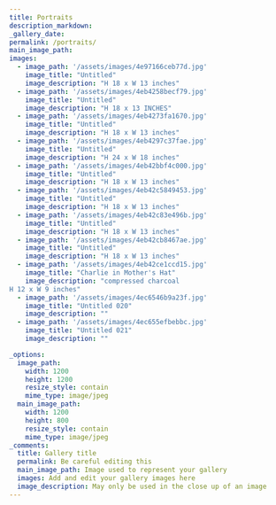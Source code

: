 ```yaml
---
title: Portraits
description_markdown: 
_gallery_date:
permalink: /portraits/
main_image_path: 
images:
  - image_path: '/assets/images/4e97166ceb77d.jpg'
    image_title: "Untitled"
    image_description: "H 18 x W 13 inches"
  - image_path: '/assets/images/4eb4258becf79.jpg'
    image_title: "Untitled"
    image_description: "H 18 x 13 INCHES"
  - image_path: '/assets/images/4eb4273fa1670.jpg'
    image_title: "Untitled"
    image_description: "H 18 x W 13 inches"
  - image_path: '/assets/images/4eb4297c37fae.jpg'
    image_title: "Untitled"
    image_description: "H 24 x W 18 inches"
  - image_path: '/assets/images/4eb42bbf4c000.jpg'
    image_title: "Untitled"
    image_description: "H 18 x W 13 inches"
  - image_path: '/assets/images/4eb42c5849453.jpg'
    image_title: "Untitled"
    image_description: "H 18 x W 13 inches"
  - image_path: '/assets/images/4eb42c83e496b.jpg'
    image_title: "Untitled"
    image_description: "H 18 x W 13 inches"
  - image_path: '/assets/images/4eb42cb8467ae.jpg'
    image_title: "Untitled"
    image_description: "H 18 x W 13 inches"
  - image_path: '/assets/images/4eb42ce1ccd15.jpg'
    image_title: "Charlie in Mother's Hat"
    image_description: "compressed charcoal
H 12 x W 9 inches"
  - image_path: '/assets/images/4ec6546b9a23f.jpg'
    image_title: "Untitled 020"
    image_description: ""
  - image_path: '/assets/images/4ec655efbebbc.jpg'
    image_title: "Untitled 021"
    image_description: ""

_options:
  image_path:
    width: 1200
    height: 1200
    resize_style: contain
    mime_type: image/jpeg
  main_image_path:
    width: 1200
    height: 800
    resize_style: contain
    mime_type: image/jpeg
_comments:
  title: Gallery title
  permalink: Be careful editing this
  main_image_path: Image used to represent your gallery
  images: Add and edit your gallery images here
  image_description: May only be used in the close up of an image
---
```

